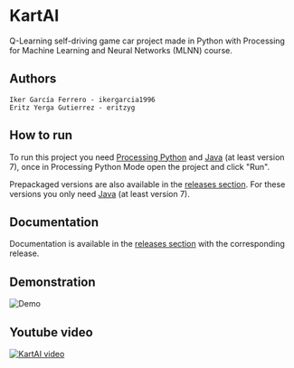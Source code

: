 # KartAI
Q-Learning self-driving game car project made in Python with Processing for Machine Learning and Neural Networks (MLNN) course.

## Authors
```
Iker García Ferrero - ikergarcia1996
Eritz Yerga Gutierrez - eritzyg
```

## How to run
To run this project you need [Processing Python](http://py.processing.org/) and [Java](https://www.java.com/en/download/) (at least version 7), once in Processing Python Mode open the project and click "Run".

Prepackaged versions are also available in the [releases section](https://github.com/eritzyg/KartAI/releases). For these versions you only need [Java](https://www.java.com/en/download/) (at least version 7).

## Documentation
Documentation is available in the [releases section](https://github.com/eritzyg/KartAI/releases) with the corresponding release.

## Demonstration

![Demo](https://github.com/eritzyg/KartAI/raw/master/demo.gif)

## Youtube video

[![KartAI video](https://img.youtube.com/vi/https://youtu.be/ztNBn-5JHTs/0.jpg)](https://www.youtube.com/watch?v=https://youtu.be/ztNBn-5JHTs)
